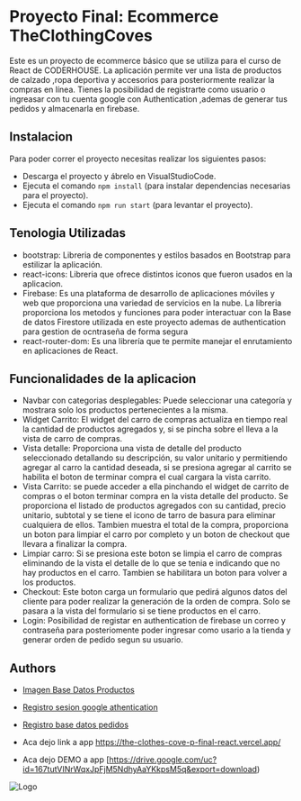 
# Proyecto Final: Ecommerce TheClothingCoves

Este es un proyecto de ecommerce básico que se utiliza para el curso de React de CODERHOUSE. La aplicación permite ver una lista de productos de calzado ,ropa deportiva y accesorios para posteriormente  realizar la  compras en línea. Tienes la posibilidad de registrarte como usuario o ingreasar con tu cuenta google  con Authentication ,ademas de generar tus pedidos y almacenarla en firebase.


## Instalacion

Para poder correr el proyecto necesitas realizar los siguientes pasos:

 - Descarga el proyecto y ábrelo en VisualStudioCode.
 - Ejecuta el comando ```npm install```  (para instalar dependencias necesarias para el proyecto).
 - Ejecuta el comando ```npm run start```  (para levantar el proyecto).    
## Tenologia Utilizadas

 - bootstrap: Libreria de componentes y estilos basados en Bootstrap para estilizar la aplicación.
 - react-icons: Libreria que ofrece distintos iconos que fueron usados en la aplicacion.
 - Firebase: Es una plataforma de desarrollo de aplicaciones móviles y web que proporciona una variedad de servicios en la nube. La libreria proporciona los metodos y funciones para poder interactuar con la Base de datos Firestore utilizada en este proyecto ademas de authentication para gestion de ocntraseña de forma segura 
 - react-router-dom: Es una librería que te permite manejar el enrutamiento en aplicaciones de React.






## Funcionalidades de la aplicacion

 - Navbar con categorias desplegables: Puede seleccionar una categoría y mostrara solo los productos pertenecientes a la misma.
 - Widget Carrito: El widget del carro de compras actualiza en tiempo real la cantidad de productos agregados y, si se pincha sobre el lleva a la vista de carro de compras.
 - Vista detalle: Proporciona una vista de detalle del producto seleccionado detallando su descripción, su valor unitario y permitiendo agregar al carro la cantidad deseada, si se presiona agregar al carrito se habilita el boton de terminar compra el cual cargara la vista carrito.
 - Vista Carrito: se puede acceder a ella pinchando el widget de carrito de compras o el boton terminar compra en la vista detalle del producto. Se proporciona el listado de productos agregados con su cantidad, precio unitario, subtotal y se tiene el icono de tarro de basura para eliminar cualquiera de ellos. Tambien muestra el total de la compra, proporciona un boton para limpiar el carro por completo y un boton de checkout que llevara a finalizar la compra.
 - Limpiar carro: Si se presiona este boton se limpia el carro de compras eliminando de la vista el detalle de lo que se tenia e indicando que no hay productos en el carro. Tambien se habilitara un boton para volver a los productos.
 - Checkout: Este boton carga un formulario que pedirá algunos datos del cliente para poder realizar la generación de la orden de compra. Solo se pasara a la vista del formulario si se tiene productos en el carro.
 - Login: Posibilidad de registar en authentication de firebase un correo y contraseña para posteriomente poder ingresar como usario a la tienda y generar orden de pedido segun su usuario.


## Authors

- [Imagen Base Datos Productos](https://drive.google.com/file/d/1dO2rSjpJLL7LDy-_aNVoXbEPhnJl5pe-/view?usp=drive_link)

- [Registro sesion google athentication](https://drive.google.com/file/d/1EAl0jY5IB2pb5XSRTSqcK8l8nP1pZ1RJ/view?usp=drive_link)

- [Registro base datos pedidos](https://drive.google.com/file/d/1SUAvpdpaIBaQI3xjJngA8abn9WfQfTYj/view?usp=drive_link)


- Aca dejo link a app [https://the-clothes-cove-p-final-react.vercel.app/ ](https://the-clothes-cove-p-final-react.vercel.app/)
- Aca dejo DEMO a app [https://drive.google.com/uc?id=167tutVINrWqxJpFjM5NdhyAaYKkpsM5q&export=download)


![Logo](https://avatars.githubusercontent.com/u/126620928?v=4)


